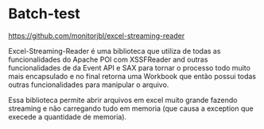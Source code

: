 # Batch-test
https://github.com/monitorjbl/excel-streaming-reader

Excel-Streaming-Reader é uma biblioteca que utiliza de todas as funcionalidades do Apache POI com XSSFReader and outras funcionalidades de da Event API e SAX para tornar o processo todo muito mais encapsulado e no final retorna uma Workbook que então possui todas outras funcionalidades para manipular o arquivo.

Essa biblioteca permite abrir arquivos em excel muito grande fazendo streaming e não carregando tudo em memoria (que causa a exception que execede a quantidade de memoria).
